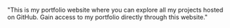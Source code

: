 "This is my portfolio website where you can explore all my projects hosted on GitHub. Gain access to my portfolio directly through this website."

